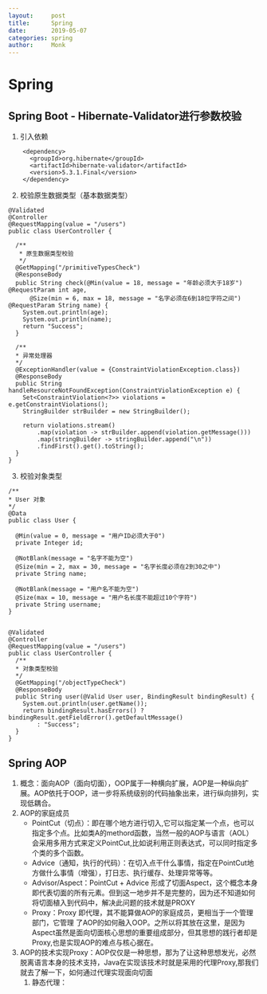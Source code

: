 ```yaml
---
layout:     post
title:      Spring
date:       2019-05-07
categories: spring
author:     Monk
---
```


# Spring
## Spring Boot - Hibernate-Validator进行参数校验
1. 引入依赖
  ```
      <dependency>
        <groupId>org.hibernate</groupId>
        <artifactId>hibernate-validator</artifactId>
        <version>5.3.1.Final</version>
      </dependency>
  ```
2. 校验原生数据类型（基本数据类型）
  ```
  @Validated
  @Controller
  @RequestMapping(value = "/users")
  public class UserController {
  
    /**
     * 原生数据类型校验
     */
    @GetMapping("/primitiveTypesCheck")
    @ResponseBody
    public String check(@Min(value = 18, message = "年龄必须大于18岁") @RequestParam int age,
        @Size(min = 6, max = 18, message = "名字必须在6到18位字符之间") @RequestParam String name) {
      System.out.println(age);
      System.out.println(name);
      return "Success";
    }
    
    /**
    * 异常处理器
    */
    @ExceptionHandler(value = {ConstraintViolationException.class})
    @ResponseBody
    public String handleResourceNotFoundException(ConstraintViolationException e) {
      Set<ConstraintViolation<?>> violations = e.getConstraintViolations();
      StringBuilder strBuilder = new StringBuilder();
  
      return violations.stream()
          .map(violation -> strBuilder.append(violation.getMessage()))
          .map(stringBuilder -> stringBuilder.append("\n"))
          .findFirst().get().toString();
    }
  }
  ```
3. 校验对象类型
  ```
  /**
  * User 对象
  */
  @Data
  public class User {
  
    @Min(value = 0, message = "用户ID必须大于0")
    private Integer id;
  
    @NotBlank(message = "名字不能为空")
    @Size(min = 2, max = 30, message = "名字长度必须在2到30之中")
    private String name;
  
    @NotBlank(message = "用户名不能为空")
    @Size(max = 10, message = "用户名长度不能超过10个字符")
    private String username;
  }
  
  
  @Validated
  @Controller
  @RequestMapping(value = "/users")
  public class UserController {
    /**
    * 对象类型校验
    */
    @GetMapping("/objectTypeCheck")
    @ResponseBody
    public String user(@Valid User user, BindingResult bindingResult) {
      System.out.println(user.getName());
      return bindingResult.hasErrors() ? bindingResult.getFieldError().getDefaultMessage()
          : "Success";
    }
  }
  ```
## Spring AOP
1. 概念：面向AOP（面向切面），OOP属于一种横向扩展，AOP是一种纵向扩展。AOP依托于OOP，进一步将系统级别的代码抽象出来，进行纵向排列，实现低耦合。
2. AOP的家庭成员
   * PointCut（切点）：即在哪个地方进行切入,它可以指定某一个点，也可以指定多个点。比如类A的methord函数，当然一般的AOP与语言（AOL）会采用多用方式来定义PointCut,比如说利用正则表达式，可以同时指定多个类的多个函数。
   * Advice（通知，执行的代码）：在切入点干什么事情，指定在PointCut地方做什么事情（增强），打日志、执行缓存、处理异常等等。
   * Advisor/Aspect：PointCut + Advice 形成了切面Aspect，这个概念本身即代表切面的所有元素。但到这一地步并不是完整的，因为还不知道如何将切面植入到代码中，解决此问题的技术就是PROXY
   * Proxy：Proxy 即代理，其不能算做AOP的家庭成员，更相当于一个管理部门，它管理 了AOP的如何融入OOP。之所以将其放在这里，是因为Aspect虽然是面向切面核心思想的重要组成部分，但其思想的践行者却是Proxy,也是实现AOP的难点与核心据在。
3. AOP的技术实现Proxy：AOP仅仅是一种思想，那为了让这种思想发光，必然脱离语言本身的技术支持，Java在实现该技术时就是采用的代理Proxy,那我们就去了解一下，如何通过代理实现面向切面
   1. 静态代理：